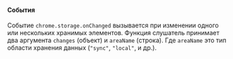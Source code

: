 #### События

Событие `chrome.storage.onChanged` вызывается при изменении одного или нескольких хранимых элементов. Функция слушатель принимает два аргумента `changes` \(объект\) и `areaName` \(строка\).  Где `areaName` это тип области хранения данных \(`"sync"`, `"local"`, и др.\).



